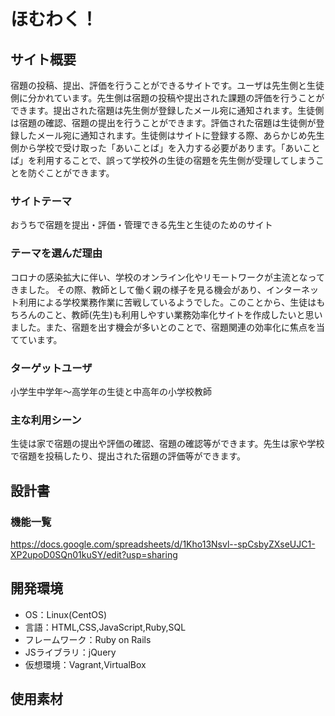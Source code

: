 # ほむわく！

## サイト概要
宿題の投稿、提出、評価を行うことができるサイトです。ユーザは先生側と生徒側に分かれています。先生側は宿題の投稿や提出された課題の評価を行うことができます。提出された宿題は先生側が登録したメール宛に通知されます。生徒側は宿題の確認、宿題の提出を行うことができます。評価された宿題は生徒側が登録したメール宛に通知されます。生徒側はサイトに登録する際、あらかじめ先生側から学校で受け取った「あいことば」を入力する必要があります。「あいことば」を利用することで、誤って学校外の生徒の宿題を先生側が受理してしまうことを防ぐことができます。

### サイトテーマ
おうちで宿題を提出・評価・管理できる先生と生徒のためのサイト

### テーマを選んだ理由
コロナの感染拡大に伴い、学校のオンライン化やリモートワークが主流となってきました。
その際、教師として働く親の様子を見る機会があり、インターネット利用による学校業務作業に苦戦しているようでした。このことから、生徒はもちろんのこと、教師(先生)も利用しやすい業務効率化サイトを作成したいと思いました。また、宿題を出す機会が多いとのことで、宿題関連の効率化に焦点を当てています。

### ターゲットユーザ
小学生中学年〜高学年の生徒と中高年の小学校教師

### 主な利用シーン
生徒は家で宿題の提出や評価の確認、宿題の確認等ができます。先生は家や学校で宿題を投稿したり、提出された宿題の評価等ができます。

## 設計書

### 機能一覧
<https://docs.google.com/spreadsheets/d/1Kho13Nsvl--spCsbyZXseUJC1-XP2upoD0SQn01kuSY/edit?usp=sharing>

## 開発環境
- OS：Linux(CentOS)
- 言語：HTML,CSS,JavaScript,Ruby,SQL
- フレームワーク：Ruby on Rails
- JSライブラリ：jQuery
- 仮想環境：Vagrant,VirtualBox

## 使用素材
